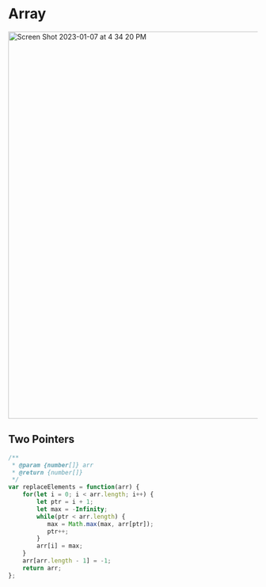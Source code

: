 # Array
<img width="782" alt="Screen Shot 2023-01-07 at 4 34 20 PM" src="https://user-images.githubusercontent.com/37787994/211172797-fb4f9ad3-63d2-444b-b6f7-718bd01433b6.png">


## Two Pointers
```js
/**
 * @param {number[]} arr
 * @return {number[]}
 */
var replaceElements = function(arr) {
    for(let i = 0; i < arr.length; i++) {
        let ptr = i + 1;
        let max = -Infinity;
        while(ptr < arr.length) {
           max = Math.max(max, arr[ptr]);
           ptr++;
        }
        arr[i] = max;
    }
    arr[arr.length - 1] = -1;
    return arr;
};
```
